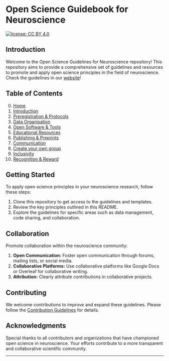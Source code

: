 # Open Science Guidebook for Neuroscience
[![license: CC BY 4.0](https://img.shields.io/badge/license-CC_BY_4.0-lightgrey.svg)](https://creativecommons.org/licenses/by/4.0/)

## Introduction

Welcome to the Open Science Guidelines for Neuroscience repository! This repository aims to provide a comprehensive set of guidelines and resources to promote and apply open science principles in the field of neuroscience. Check the guidelines in our [website](https://marbarrantescepas.github.io/OS-neuroscience/)!

## Table of Contents

0. [Home](https://marbarrantescepas.github.io/OS-neuroscience/)
1. [Introduction](https://marbarrantescepas.github.io/OS-neuroscience/tabs/1.%20Introduction.html)
2. [Preregistration & Protocols](https://marbarrantescepas.github.io/OS-neuroscience/tabs/2.%20Preregistration%20&%20Protocols.html)
3. [Data Organisation](https://marbarrantescepas.github.io/OS-neuroscience/tabs/3.%20Data%20Organisation.html)
4. [Open Software & Tools](https://marbarrantescepas.github.io/OS-neuroscience/tabs/4.%20Open%20Software%20&%20Tools.html)
5. [Educational Resources](https://marbarrantescepas.github.io/OS-neuroscience/tabs/5.%20Educational%20Resources.html)
6. [Publishing & Preprints](https://marbarrantescepas.github.io/OS-neuroscience/tabs/6.%20Publishing%20&%20Preprints.html)
7. [Communication](https://marbarrantescepas.github.io/OS-neuroscience/tabs/7.%20Communication.html)
8. [Create your own group](https://marbarrantescepas.github.io/OS-neuroscience/tabs/8.%20Create%20an%20Open%20Science%20Group.html)
9. [Inclusivity](https://marbarrantescepas.github.io/OS-neuroscience/tabs/9.%20Inclusivity.html)
10. [Recognition & Reward](https://marbarrantescepas.github.io/OS-neuroscience/tabs/10.%20Recognition%20&%20Reward.html)


## Getting Started

To apply open science principles in your neuroscience research, follow these steps:

1. Clone this repository to get access to the guidelines and templates.
2. Review the key principles outlined in this README.
3. Explore the guidelines for specific areas such as data management, code sharing, and collaboration.



## Collaboration

Promote collaboration within the neuroscience community:

1. **Open Communication:** Foster open communication through forums, mailing lists, or social media.
2. **Collaborative Platforms:** Use collaborative platforms like Google Docs or Overleaf for collaborative writing.
3. **Attribution:** Clearly attribute contributions in collaborative projects.


## Contributing

We welcome contributions to improve and expand these guidelines. Please follow the [Contribution Guidelines](CONTRIBUTING.md) for details.

## Acknowledgments

Special thanks to all contributors and organizations that have championed open science in neuroscience. Your efforts contribute to a more transparent and collaborative scientific community.

---


